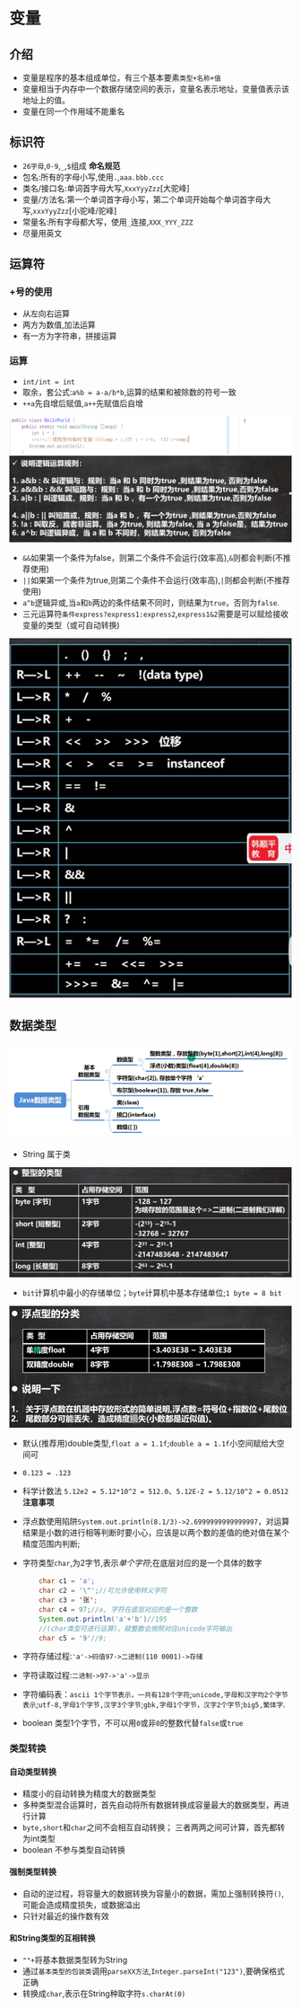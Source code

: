 # 变量

## 介绍
* 变量是程序的基本组成单位，有三个基本要素`类型+名称+值`
* 变量相当于内存中一个数据存储空间的表示，变量名表示地址，变量值表示该地址上的值。
* 变量在同一个作用域不能重名

## 标识符
* `26字母`,`0-9`,`_`,`$`组成
**命名规范**
* 包名:所有的字母小写,使用`.`,`aaa.bbb.ccc`
* 类名/接口名:单词首字母大写,`XxxYyyZzz`[大驼峰]
* 变量/方法名:第一个单词首字母小写，第二个单词开始每个单词首字母大写,`xxxYyyZzz`[小驼峰/驼峰]
* 常量名:所有字母都大写，使用`_`连接,`XXX_YYY_ZZZ`
* 尽量用英文


## 运算符
### +号的使用
* 从左向右运算
* 两方为数值,加法运算
* 有一方为字符串，拼接运算
### 运算
* `int/int = int`
* 取余，套公式:`a%b = a-a/b*b`,运算的结果和被除数的符号一致
* `++a`先自增后赋值,`a++`先赋值后自增
<img src="../assets/后加加赋给原变量.png">
<img src="../assets/逻辑运算符.png">  

* `&&`如果第一个条件为false，则第二个条件不会运行(效率高),`&`则都会判断(不推荐使用)
* `||`如果第一个条件为true,则第二个条件不会运行(效率高),`|`则都会判断(不推荐使用)
* `a^b`逻辑异或,当`a`和`b`两边的条件结果不同时，则结果为`true`，否则为`false`.
* 三元运算符`条件express?express1:express2`,`express1&2`需要是可以赋给接收变量的类型（或可自动转换)
<img src="../assets/运算符优先级.png" title="运算符优先级">



## 数据类型
<img src="../assets/java数据类型.png">  

* String 属于类
<img src="../assets/整数类型内存空间.png">  

* `bit`计算机中最小的存储单位；`byte`计算机中基本存储单位;`1 byte = 8 bit`
<img src="../assets/浮点类型存储空间.png">  
  
* 默认(推荐用)double类型,`float a = 1.1f`;`double a = 1.1f`小空间赋给大空间可
* `0.123 = .123`
* 科学计数法 `5.12e2 = 5.12*10^2 = 512.0`、`5.12E-2 = 5.12/10^2 = 0.0512`
**注意事项**
* 浮点数使用陷阱`System.out.println(8.1/3)->2.6999999999999997`，对运算结果是小数的进行相等判断时要小心，应该是以两个数的差值的绝对值在某个精度范围内判断;  

* 字符类型`char`,为2字节,表示*单个字符*;在底层对应的是一个具体的数字
    ````java
        char c1 = 'a';
        char c2 = '\"';//可允许使用转义字符
        char c3 = '张';
        char c4 = 97;//a, 字符在底层对应的是一个整数
        System.out.println('a'+'b')//195
        //(char类型可进行运算)。赋整数会按照对应unicode字符输出
        char c5 = '9'//9;
    ````  
* 字符存储过程:`'a'->码值97->二进制(110 0001)->存储`
* 字符读取过程:`二进制->97->'a'->显示`
* 字符编码表：`ascii 1个字节表示，一共有128个字符`;`unicode,字母和汉字均2个字节表示`;`utf-8,字母1个字节,汉字3个字节`;`gbk,字母1个字节，汉字2个字节`;`big5,繁体字`.
* boolean 类型1个字节，不可以用`0`或非`0`的整数代替`false`或`true`
### 类型转换
#### 自动类型转换
* 精度小的自动转换为精度大的数据类型
* 多种类型混合运算时，首先自动将所有数据转换成容量最大的数据类型，再进行计算
* `byte,short`和`char`之间不会相互自动转换； 三者两两之间可计算，首先都转为int类型
* boolean 不参与类型自动转换
#### 强制类型转换
* 自动的逆过程，将容量大的数据转换为容量小的数据，需加上强制转换符`()`,可能会造成精度损失，或数据溢出
* 只针对最近的操作数有效
#### 和String类型的互相转换
* `""+`将基本数据类型转为String
* 通过`基本类型的包装类`调用`parseXX方法`,`Integer.parseInt("123")`,要确保格式正确
* 转换成`char`,表示在String种取字符`s.charAt(0)`























